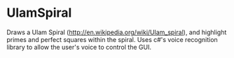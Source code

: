 UlamSpiral
==========
Draws a Ulam Spiral (http://en.wikipedia.org/wiki/Ulam_spiral), and highlight primes and perfect squares within the spiral. Uses c#'s voice
recognition library to allow the user's voice to control the GUI.
